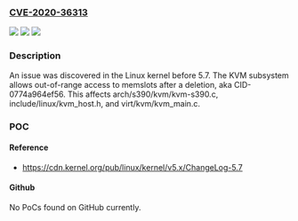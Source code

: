 ### [CVE-2020-36313](https://cve.mitre.org/cgi-bin/cvename.cgi?name=CVE-2020-36313)
![](https://img.shields.io/static/v1?label=Product&message=n%2Fa&color=blue)
![](https://img.shields.io/static/v1?label=Version&message=n%2Fa&color=blue)
![](https://img.shields.io/static/v1?label=Vulnerability&message=n%2Fa&color=brighgreen)

### Description

An issue was discovered in the Linux kernel before 5.7. The KVM subsystem allows out-of-range access to memslots after a deletion, aka CID-0774a964ef56. This affects arch/s390/kvm/kvm-s390.c, include/linux/kvm_host.h, and virt/kvm/kvm_main.c.

### POC

#### Reference
- https://cdn.kernel.org/pub/linux/kernel/v5.x/ChangeLog-5.7

#### Github
No PoCs found on GitHub currently.

